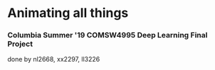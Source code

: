 # Animating all things
### Columbia Summer '19 COMSW4995 Deep Learning Final Project

done by nl2668, xx2297, ll3226
